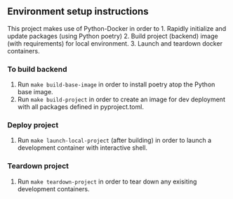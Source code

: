 ## Environment setup instructions

This project makes use of Python-Docker in order to 1. Rapidly initialize and update packages (using Python poetry) 2. Build project (backend) image (with requirements) for local environment. 3. Launch and teardown docker containers.

### To build backend

1. Run
   `make build-base-image`
   in order to install poetry atop the Python base image.
2. Run
   `make build-project`
   in order to create an image for dev deployment with all packages
   defined in pyproject.toml.

### Deploy project

1. Run
   `make launch-local-project` (after building)
   in order to launch a development container with interactive shell.

### Teardown project

1. Run
   `make teardown-project`
   in order to tear down any exisiting development containers.
